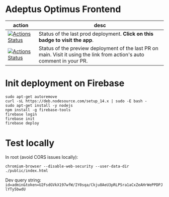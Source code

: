 # Adeptus Optimus Frontend

|action|desc|
|--|--|
|[![Actions Status](https://github.com/bonnal-enzo/adeptus-optimus-frontend/workflows/deploy/badge.svg?branch=prod)](https://adeptus-optimus.web.app/)|Status of the last prod deployment. **Click on this badge to visit the app**.|
|[![Actions Status](https://github.com/bonnal-enzo/adeptus-optimus-frontend/workflows/deploy-preview/badge.svg?branch=main)](https://github.com/bonnal-enzo/adeptus-optimus-frontend/actions)|Status of the preview deployment of the last PR on main. Visit it using the link from action's auto comment in your PR.|

# Init deployment on Firebase
```
sudo apt-get autoremove 
curl -sL https://deb.nodesource.com/setup_14.x | sudo -E bash - 
sudo apt-get install -y nodejs
npm install -g firebase-tools
firebase login
firebase init
firebase deploy
```

# Test locally
In root (avoid CORS issues locally):

`chromium-browser --disable-web-security --user-data-dir ./public/index.html`

Dev query string: `id=admin&token=U2FsdGVkX197wfW/IY0sqa/Ckju8AeU3pRLPSra1aCxZeAHrWePPDPJlYTy5bwdU`
